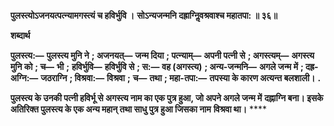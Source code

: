 **पुलस्त्योऽजनयत्पत्न्यामगस्त्यं च हविर्भुवि ।** **सोऽन्यजन्मनि दह्राग्निॢवश्रवाश्च महातपा: ॥ ३६॥** 

**शब्दार्थ** 

**पुलस्त्य:—** **पुलस्त्य मुनि ने** **; अजनयत्—** **जन्म दिया** **; पत्न्याम्—** **अपनी पत्नी से** **; अगस्त्यम्—** **अगस्त्य मुनि को** **; च—** **भी** **;** **हविर्भुवि—** **हविर्भुवि से** **; स:—** **वह (अगस्त्य)** **; अन्य-जन्मनि—** **अगले जन्म में** **; दह्र-अग्नि:—** **जठराग्नि** **; विश्रवा:—** **विश्रवा** **;** **च—** **तथा** **; महा-तपा:—** **तपस्या के कारण अत्यन्त बलशाली।** **.** 

**पुलस्त्य के उनकी पत्नी हविर्भू से अगस्त्य नाम का एक पुत्र हुआ, जो अपने अगले जन्म में** **दह्नाग्नि बना। इसके अतिरिक्त पुलस्त्य के एक अन्य महान् तथा साधु पुत्र हुआ जिसका नाम** **विश्रवा था।** **** 